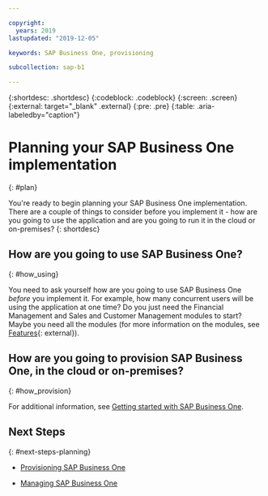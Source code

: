 ```yaml
---

copyright:
  years: 2019
lastupdated: "2019-12-05"

keywords: SAP Business One, provisioning

subcollection: sap-b1

---
```


{:shortdesc: .shortdesc}
{:codeblock: .codeblock}
{:screen: .screen}
{:external: target="_blank" .external}
{:pre: .pre}
{:table: .aria-labeledby="caption"}



# Planning your SAP Business One implementation
{: #plan}

You're ready to begin planning your SAP Business One implementation. There are a couple of things to consider before you implement it - how are you going to use the application and are you going to run it in the cloud or on-premises?
{: shortdesc}

## How are you going to use SAP Business One?
{: #how_using}

You need to ask yourself how are you going to use SAP Business One _before_ you implement it. For example, how many concurrent users will be using the application at one time? Do you just need the Financial Management and Sales and Customer Management modules to start? Maybe you need all the modules (for more information on the modules, see [Features](https://www.sap.com/products/business-one/features.html){: external}).

## How are you going to provision SAP Business One, in the cloud or on-premises?
{: #how_provision}

For additional information, see [Getting started with SAP Business One](/docs/infrastructure/sap-b1?topic=sap-b1-getting-started).

## Next Steps
{: #next-steps-planning}

* [Provisioning SAP Business One](/docs/infrastructure/sap-b1?topic=sap-b1-provision#provision)

* [Managing SAP Business One](/docs/infrastructure/sap-b1?topic=sap-b1-manage#manage)
